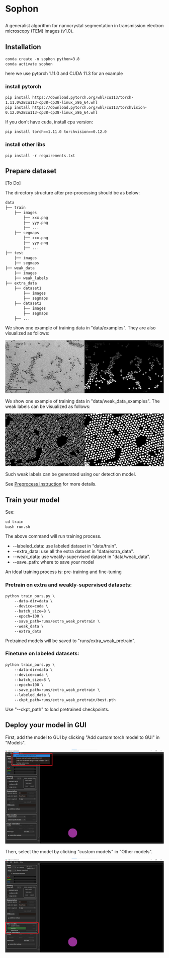 # <p>  <b>Sophon </b> </p>

A generalist algorithm for nanocrystal segmentation in transmission electron microscopy (TEM) images (v1.0).

## Installation
```
conda create -n sophon python=3.8
conda activate sophon
```

here we use pytorch 1.11.0 and CUDA 11.3 for an example 

### install pytorch
```
pip install https://download.pytorch.org/whl/cu113/torch-1.11.0%2Bcu113-cp38-cp38-linux_x86_64.whl
pip install https://download.pytorch.org/whl/cu113/torchvision-0.12.0%2Bcu113-cp38-cp38-linux_x86_64.whl
```

If you don't have cuda, install cpu version:

```
pip install torch==1.11.0 torchvision==0.12.0
```

### install other libs
```
pip install -r requirements.txt
```

## Prepare dataset

[To Do]

The directory structure after pre-processing should be as below:

```
data
├── train
    ├── images
        ├── xxx.png
        ├── yyy.png
        ├── ...
    ├── segmaps
        ├── xxx.png
        ├── yyy.png
        ├── ...
├── test
    ├── images
    ├── segmaps
├── weak_data
    ├── images
    ├── weak_labels
├── extra_data
    ├── dataset1
        ├── images
        ├── segmaps
    ├── dataset2
        ├── images
        ├── segmaps
    ├── ...
```

We show one example of training data in "data/examples". They are also visualized as follows:

![Training data](../data/examples/visualization/1-0001_16.png)

We show one example of training data in "data/weak_data_examples". The weak labels can be visualized as follows:

![Weakly training label](../data/weak_data_examples/weak_labels/1-0001.png)

Such weak labels can be generated using our detection model. 

See [Preprocess Instruction](../preprocess/README.md) for more details.

## Train your model

See:

```
cd train
bash run.sh
```

The above command will run training process.

- --labeled_data: use labeled dataset in "data/train".
- --extra_data: use all the extra dataset in "data/extra_data".
- --weak_data: use weakly-supervised dataset in "data/weak_data".
- --save_path: where to save your model

An ideal training process is: pre-training and fine-tuning

### Pretrain on extra and weakly-supervised datasets:

```
python train_ours.py \
    --data-dir=data \
    --device=cuda \
    --batch_size=8 \
    --epoch=100 \
    --save_path=runs/extra_weak_pretrain \
    --weak_data \
    --extra_data
```

Pretrained models will be saved to "runs/extra_weak_pretrain".

### Finetune on labeled datasets:

```
python train_ours.py \
    --data-dir=data \
    --device=cuda \
    --batch_size=8 \
    --epoch=100 \
    --save_path=runs/extra_weak_pretrain \
    --labeled_data \
    --ckpt_path=runs/extra_weak_pretrain/best.pth
```

Use "--ckpt_path" to load pretrained checkpoints.

## Deploy your model in GUI

First, add the model to GUI by clicking "Add custom torch model to GUI" in "Models".

![load custom model to GUI](../assets/load_model.png)

Then, select the model by clicking "custom models" in "Other models".

![load custom model to GUI](../assets/load_model2.png)
